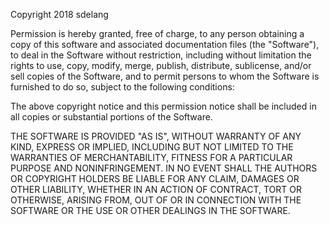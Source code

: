 Copyright 2018 sdelang

Permission is hereby granted, free of charge, to any person obtaining a copy of this software and associated documentation files (the "Software"), to deal in the Software without restriction, including without limitation the 
rights to use, copy, modify, merge, publish, distribute, sublicense, and/or sell copies of the Software, and to permit persons to whom the Software is furnished to do so, subject to the following conditions:

The above copyright notice and this permission notice shall be included in all copies or substantial portions of the Software.

THE SOFTWARE IS PROVIDED "AS IS", WITHOUT WARRANTY OF ANY KIND, EXPRESS OR IMPLIED, INCLUDING BUT NOT LIMITED TO THE WARRANTIES OF MERCHANTABILITY, FITNESS FOR A PARTICULAR PURPOSE AND NONINFRINGEMENT. IN NO EVENT SHALL THE 
AUTHORS OR COPYRIGHT HOLDERS BE LIABLE FOR ANY CLAIM, DAMAGES OR OTHER LIABILITY, WHETHER IN AN ACTION OF CONTRACT, TORT OR OTHERWISE, ARISING FROM, OUT OF OR IN CONNECTION WITH THE SOFTWARE OR THE USE OR OTHER DEALINGS IN THE 
SOFTWARE.

